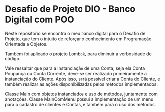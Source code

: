 # Desafio de Projeto DIO - Banco Digital com POO


Neste repositório se encontra o meu banco digital para o Desafio de Projeto, que tem o intuito de reforçar o conhecimento em Programação Orientada a Objetos.

Também foi aplicado o projeto Lombok, para diminuir a verbosidade de código.

Vale ressaltar que para a instanciação de uma Conta, seja ela Conta Poupança ou Conta Corrente, deve-se ser realizado primeiramente a instanciação do Cliente.
Após isso, será possível criar a Conta do Cliente, e também realizar as ações disponibilizadas pelos métodos implementados.

Classe Main com objetos instanciados e uso de métodos, juntamente com anotações.
Classe MainComMenu possui a implementação de um menu para o cadastro de clientes e Contas, e também para o uso dos métodos.
